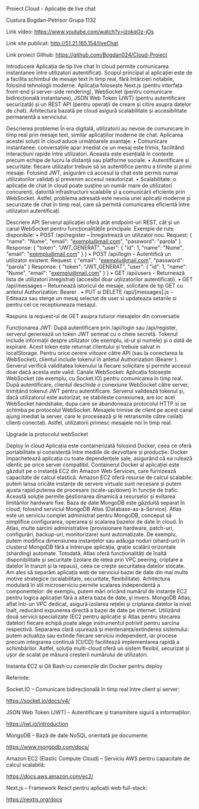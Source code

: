 Proiect Cloud - Aplicație de live chat

Custura Bogdan-Petrisor
Grupa 1132

Link video: https://www.youtube.com/watch?v=jzokqOz-jOs

Link site publicat: http://51.21.165.154/liveChat

Link proiect Github: https://github.com/Bogdan024/Cloud-Proiect 

Introducere
Aplicația de tip live chat în cloud permite comunicarea instantanee între utilizatori autentificați. Scopul principal al aplicației este de a facilita schimbul de mesaje text în timp real, fără întârzieri notabile, folosind tehnologii moderne. Aplicația folosește Next.js (pentru interfața front-end și server-side rendering), WebSocket (pentru comunicare bidirecțională instantanee), JSON Web Token (JWT) (pentru autentificare securizată) și un REST API (pentru operații de creare și citire asupra datelor de chat). Arhitectura bazată pe cloud asigură scalabilitate și accesibilitate permanentă a serviciului.

Descrierea problemei
În era digitală, utilizatorii au nevoie de comunicare în timp real prin mesaje text, similar aplicațiilor moderne de chat. Aplicarea acestei soluții în cloud aduce următoarele avantaje:
•	Comunicare instantanee: conversațiile apar imediat ce un mesaj este trimis, facilitând interacțiuni rapide între utilizatori. Aceasta este esențială în contexte precum echipe de lucru la distanță sau platforme sociale.
•	Autentificare și securitate: fiecare utilizator trebuie să se autentifice pentru a trimite și primi mesaje. Folosind JWT, asigurăm că accesul la chat este permis numai utilizatorilor validați și prevenim accesul neautorizat.
•	Scalabilitate: o aplicație de chat în cloud poate susține un număr mare de utilizatori concurenți, datorită infrastructurii scalabile și a comunicării eficiente prin WebSocket.
Astfel, problema adresată este nevoia unei aplicații moderne și securizate de chat în timp real, care să permită comunicarea eficientă între utilizatori autentificați.


Descriere API
Serverul aplicației oferă atât endpoint-uri REST, cât și un canal WebSocket pentru funcționalitățile principale. Exemple de rute disponibile:
•	POST /api/register – Înregistrează un utilizator nou.
Request: { "name": "Nume", "email": "exemplu@mail.com", "password": "parola" }
Response: { "token": "JWT_GENERAT", "user": { "id": 1, "name": "Nume", "email": "exemplu@mail.com" } }
•	POST /api/login – Autentifică un utilizator existent.
Request: { "email": "exemplu@mail.com", "password": "parola" }
Response: { "token": "JWT_GENERAT", "user": { "id": 1, "name": "Nume", "email": "exemplu@mail.com" } }
•	GET /api/users – Returnează lista de utilizatori înregistrați (accesibil doar utilizatorilor autentificați).
•	GET /api/messages – Returnează istoricul de mesaje, solicitare de tip GET cu antetul Authorization: Bearer <JWT>.
•	PUT si DELETE /api/[messages].js – Editeaza sau sterge un mesaj selectat de user si updateaza setarile si pentru cel ce receptioneaza mesajul.

Raspuns la request-ul de GET asupra tuturor mesajelor din conversatie
 

Funcționarea JWT: După autentificare prin /api/login sau /api/register, serverul generează un token JWT semnat cu o cheie secretă. Tokenul include informații despre utilizator (de exemplu, id-ul și numele) și o dată de expirare. Acest token este returnat clientului și trebuie salvat in localStorage. Pentru orice cerere viitoare către API (sau la conectarea la WebSocket), clientul include tokenul în antetul Authorization (Bearer <token>). Serverul verifică validitatea tokenului la fiecare solicitare și permite accesul doar dacă acesta este valid.
Canale WebSocket: Aplicația folosește WebSocket (de exemplu, cu Socket.IO) pentru comunicarea în timp real. După autentificare, clientul deschide o conexiune WebSocket către server, trimițând tokenul JWT pentru autentificare. Serverul validează tokenul și, dacă utilizatorul este autorizat, se stabileste conexiunea, are loc acel WebSocket handshake, dupa care se abandoneaza protocolul HTTP si se schimba pe protocolul WebSocket. Mesajele trimise de client pe acest canal ajung imediat la server, care le procesează și le retransmite către ceilalți clienți conectați. Astfel, utilizatorii primesc mesajele noi în timp real.

Upgrade la protocolul webSocket
 
Deploy în cloud
Aplicația este containerizată folosind Docker, ceea ce oferă portabilitate și consistență între mediile de dezvoltare și producție. Docker împachetează aplicația cu toate dependențele sale, asigurând că ea rulează identic pe orice server compatibil. Containerul Docker al aplicației este găzduit pe o instanță EC2 din Amazon Web Services, care furnizează capacitate de calcul elastică. Amazon EC2 oferă resurse de calcul scalabile: putem lansa oricâte instanțe de servere virtuale sunt necesare și putem ajusta rapid puterea de procesare (scale-up/down) în funcție de trafic. Această soluție permite gestionarea dinamică a resurselor și evitarea limitărilor hardware fixe.
Baza de date MongoDB este găzduită separat în cloud, folosind serviciul MongoDB Atlas (Database-as-a-Service). Atlas este un serviciu complet administrat pentru MongoDB, conceput să simplifice configurarea, operarea și scalarea bazelor de date în cloud. În Atlas, multe sarcini administrative (provisionare hardware, patch-uri, configurări, backup-uri, monitorizare) sunt automatizate. De exemplu, putem modifica dimensiunea instanțelor sau adăuga noduri (shard-uri) în clusterul MongoDB fără a întrerupe aplicația, grație scalării orizontale (sharding) automate. Totodată, Atlas oferă funcționalități de înaltă disponibilitate și securitate (izolare de rețea prin VPC peering, criptare a datelor în tranzit și la repaus), ceea ce crește securitatea datelor stocate.
Am ales să separăm aplicația web de serviciul bazei de date din mai multe motive strategice (scalabilitate, securitate, flexibilitate). Arhitectura modulară în stil microserviciu permite scalarea independentă a componentelor: de exemplu, putem mări oricând numărul de instanțe EC2 pentru logica aplicației fără a altera baza de date, și invers. MongoDB Atlas, aflat într-un VPC dedicat, asigură izolarea rețelei și criptarea datelor la nivel înalt, reducând expunerea directă a bazei de date pe internet. Utilizând două servicii specializate (EC2 pentru aplicație și Atlas pentru stocarea datelor) fiecare echipă poate alege instrumentul potrivit pentru sarcina respectivă. Separarea clară ușurează și mentenanța/extinderea sistemului: putem actualiza sau extinde fiecare serviciu independent, iar procese precum integrarea continuă (CI/CD) facilitează implementarea rapidă a schimbărilor. Astfel, soluția multi-cloud oferă un sistem flexibil, securizat și ușor de scalat pe măsura creșterii numărului de utilizatori.




Instanta EC2 si Git Bash cu comenzile din Docker pentru deploy



Referinte:

 Socket.IO – Comunicare bidirecțională în timp real între client și server:
 
https://socket.io/docs/v4/

 JSON Web Token (JWT) – Autentificare și transmitere sigură a informațiilor:
 
https://jwt.io/introduction

 MongoDB – Bază de date NoSQL orientată pe documente:
 
https://www.mongodb.com/docs/

Amazon EC2 (Elastic Compute Cloud) – Serviciu AWS pentru capacitate de calcul scalabilă:

https://docs.aws.amazon.com/ec2/

Next.js – Framework React pentru aplicații web full-stack:

https://nextjs.org/docs




